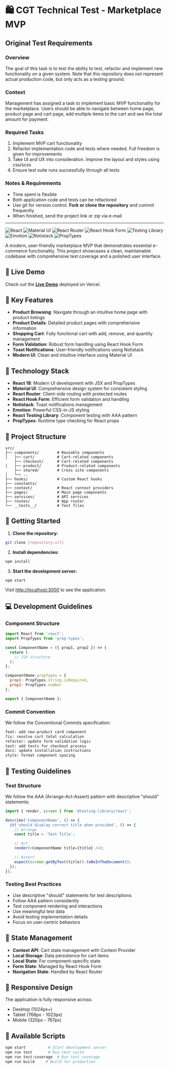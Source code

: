 # 🛍️ CGT Technical Test -  Marketplace MVP

## Original Test Requirements

### Overview

The goal of this task is to test the ability to test, refactor and implement new functionality on a given system. Note
that this repository does not represent actual production code, but only acts as a testing ground.

### Context

Management has assigned a task to implement basic MVP functionality for the marketplace. Users should be able to navigate between home page, product page and cart page, add multiple items to the cart and see the total amount for payment.

### Required Tasks

1. Implement MVP cart functionality
2. Refactor implementation code and tests where needed. Full freedom is given for improvements
3. Take UI and UX into consideration. Improve the layout and styles using css/scss
4. Ensure test suite runs successfully through all tests

### Notes & Requirements

- Time spent is flexible
- Both application code and tests can be refactored
- Use git for version control. **Fork or clone the repository** and commit frequently
- When finished, send the project link or zip via e-mail

---

![React](https://img.shields.io/badge/React-18-blue?logo=react)
![Material UI](https://img.shields.io/badge/Material_UI-5.0-blue?logo=mui)
![React Router](https://img.shields.io/badge/React_Router-6.0-red?logo=react-router)
![React Hook Form](https://img.shields.io/badge/React_Hook_Form-7.0-pink)
![Testing Library](https://img.shields.io/badge/Testing_Library-14-red?logo=testing-library)
![Emotion](https://img.shields.io/badge/Emotion-11-purple?logo=emotion)
![Notistack](https://img.shields.io/badge/Notistack-3.0-green)
![PropTypes](https://img.shields.io/badge/PropTypes-15.8-blue)

A modern, user-friendly marketplace MVP that demonstrates essential e-commerce functionality. This project showcases a clean, maintainable codebase with comprehensive test coverage and a polished user interface.

## 🔗 Live Demo

Check out the [**Live Demo**](cgt-test-fe-marketplace-81s8wuc0l-julioale21s-projects.vercel.app) deployed on Vercel.

## 🚀 Key Features

- **Product Browsing**: Navigate through an intuitive home page with product listings
- **Product Details**: Detailed product pages with comprehensive information
- **Shopping Cart**: Fully functional cart with add, remove, and quantity management
- **Form Validation**: Robust form handling using React Hook Form
- **Toast Notifications**: User-friendly notifications using Notistack
- **Modern UI**: Clean and intuitive interface using Material UI

## 🔧 Technology Stack

- **React 18**: Modern UI development with JSX and PropTypes
- **Material UI**: Comprehensive design system for consistent styling
- **React Router**: Client-side routing with protected routes
- **React Hook Form**: Efficient form validation and handling
- **Notistack**: Toast notifications management
- **Emotion**: Powerful CSS-in-JS styling
- **React Testing Library**: Component testing with AAA pattern
- **PropTypes**: Runtime type checking for React props

## 📂 Project Structure

```plaintext
src/
├── components/        # Reusable components
│   ├── cart/          # Cart-related components
    ├── checkout/      # Cart-related components
│   ├── product/       # Product-related components
    ├── shared/        # Cross site components
│   └── ..
├── hooks/             # Custom React hooks
├── constants/          
├── context/           # React context providers
├── pages/             # Main page components
├── services/          # API services
├── routes/            # App router
└── __tests__/         # Test files
```

## 🚀 Getting Started

1. **Clone the repository:**

```bash
git clone [repository-url]
```

2. **Install dependencies:**

```bash
npm install
```

3. **Start the development server:**

```bash
npm start
```

Visit [http://localhost:3000](http://localhost:3000) to see the application.

## 💻 Development Guidelines

### Component Structure

```jsx
import React from 'react';
import PropTypes from 'prop-types';

const ComponentName = ({ prop1, prop2 }) => {
  return (
    // JSX structure
  );
};

ComponentName.propTypes = {
  prop1: PropTypes.string.isRequired,
  prop2: PropTypes.number
};

export { ComponentName };
```

### Commit Convention

We follow the Conventional Commits specification:

```bash
feat: add new product card component
fix: resolve cart total calculation
refactor: update form validation logic
test: add tests for checkout process
docs: update installation instructions
style: format component spacing
```

## 🧪 Testing Guidelines

### Test Structure

We follow the AAA (Arrange-Act-Assert) pattern with descriptive "should" statements:

```javascript
import { render, screen } from '@testing-library/react';

describe('ComponentName', () => {
  it('should display correct title when provided', () => {
    // Arrange
    const title = 'Test Title';

    // Act
    render(<ComponentName title={title} />);

    // Assert
    expect(screen.getByText(title)).toBeInTheDocument();
  });
});
```

### Testing Best Practices

- Use descriptive "should" statements for test descriptions
- Follow AAA pattern consistently
- Test component rendering and interactions
- Use meaningful test data
- Avoid testing implementation details
- Focus on user-centric behaviors

## 🔄 State Management
- **Context API**: Cart state management with Context Provider
- **Local Storage**: Data persistence for cart items
- **Local State**: For component-specific state
- **Form State**: Managed by React Hook Form
- **Navigation State**: Handled by React Router

## 📱 Responsive Design

The application is fully responsive across:

- Desktop (1024px+)
- Tablet (768px - 1023px)
- Mobile (320px - 767px)

## 🔗 Available Scripts

```bash
npm start          # Start development server
npm run test       # Run test suite
npm run test:coverage  # Run test coverage
npm run build     # Build for production
```
